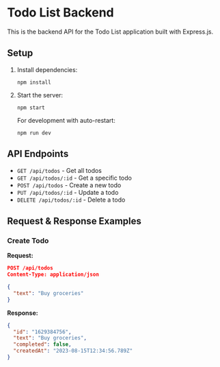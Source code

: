 # Todo List Backend

This is the backend API for the Todo List application built with Express.js.

## Setup

1. Install dependencies:
   ```
   npm install
   ```

2. Start the server:
   ```
   npm start
   ```
   
   For development with auto-restart:
   ```
   npm run dev
   ```

## API Endpoints

- `GET /api/todos` - Get all todos
- `GET /api/todos/:id` - Get a specific todo
- `POST /api/todos` - Create a new todo
- `PUT /api/todos/:id` - Update a todo
- `DELETE /api/todos/:id` - Delete a todo

## Request & Response Examples

### Create Todo

**Request:**
```json
POST /api/todos
Content-Type: application/json

{
  "text": "Buy groceries"
}
```

**Response:**
```json
{
  "id": "1629384756",
  "text": "Buy groceries",
  "completed": false,
  "createdAt": "2023-08-15T12:34:56.789Z"
}
```
